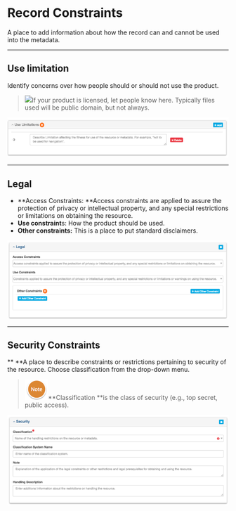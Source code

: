 # Record Constraints

A place to add information about how the record can and cannot be used into the metadata. 

---

## **Use limitation**

Identify concerns over how people should or should not use the product.

> ![](blob:https://www.gitbook.com/e1963b65-f38d-4304-aecc-23b4c7159718)If your product is licensed, let people know here. Typically files used will be public domain, but not always.

![](/assets/UseLimitation.png)

---

## **Legal**

* **Access Constraints: **Access constraints are applied to assure the protection of privacy or intellectual property, and any special restrictions or limitations on obtaining the resource.
* **Use constraint**s: How the product should be used.
* **Other constraints:** This is a place to put standard disclaimers.

![](/assets/Legal.png)

---

## **Security Constraints**

** **A place to describe constraints or restrictions pertaining to security of the resource.  Choose classification from the drop-down menu.

> ![](/assets/NoteSmall.png)**Classification **is the class of security \(e.g., top secret, public access\).

![](/assets/Security.png)

